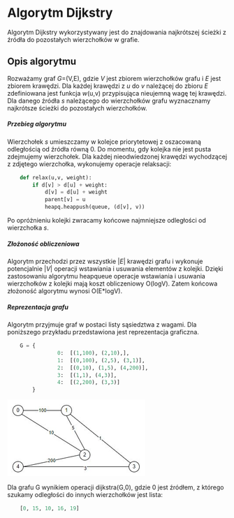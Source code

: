 # Algorytm Dijkstry

Algorytm Dijkstry wykorzystywany jest do znajdowania najkrótszej ścieżki z źródła do pozostałych wierzchołków w grafie.

## Opis algorytmu

Rozważamy graf *G*=(V,E), gdzie *V* jest zbiorem wierzchołków grafu i *E* jest zbiorem krawędzi. Dla każdej krawędzi z *u* do *v* należącej do zbioru *E* zdefiniowana jest funkcja *w*(u,v) przypisująca nieujemną wagę tej krawędzi. Dla danego źródła *s* należącego do wierzchołków grafu wyznacznamy najkrótsze ścieżki do pozostałych wierzchołków.

##### Przebieg algorytmu

Wierzchołek *s* umieszczamy w kolejce priorytetowej z oszacowaną odległością od źródła równą 0. Do momentu, gdy kolejka nie jest pusta zdejmujemy wierzchołek. Dla każdej nieodwiedzonej krawędzi wychodzącej z zdjętego wierzchołka, wykonujemy operacje relaksacji:

```python
    def relax(u,v, weight):
        if d[v] > d[u] + weight:
            d[v] = d[u] + weight
            parent[v] = u
            heapq.heappush(queue, (d[v], v)) 
```
Po opróżnieniu kolejki zwracamy końcowe najmniejsze odległości od wierzchołka *s*.

##### Złożoność obliczeniowa

Algorytm przechodzi przez wszystkie  |*E*| krawędzi grafu i wykonuje potencjalnie |*V*| operacji wstawiania i usuwania elementów z kolejki. Dzięki zastosowaniu algorytmu heapqueue operacje wstawiania i usuwania wierzchołków z kolejki mają koszt obliczeniowy O(logV). Zatem końcowa złożoność algorytmu wynosi O(E*logV).

##### Reprezentacja grafu

Algorytm przyjmuje graf w postaci listy sąsiedztwa z wagami.
Dla poniższego przykładu przedstawiona jest reprezentacja graficzna.
```python
    G = {
                0:  [(1,100), (2,10),],
                1:  [(0,100), (2,5), (3,1)],
                2:  [(0,10), (1,5), (4,200)],
                3:  [(1,1), (4,3)],
                4:  [(2,200), (3,3)]
        }
```
![alt text](graf.JPG "Graf 1")

Dla grafu G wynikiem operacji dijkstra(G,0), gdzie 0 jest źródłem, z którego szukamy odległości do innych wierzchołków jest lista:
```python
    [0, 15, 10, 16, 19]
```
